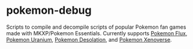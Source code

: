 # pokemon-debug

Scripts to compile and decompile scripts of popular Pokemon fan games made with MKXP/Pokemon Essentials. Currently supports [Pokemon Flux](flux), [Pokemon Uranium](uranium), [Pokemon Desolation](desolation), and [Pokemon Xenoverse](xenoverse).
